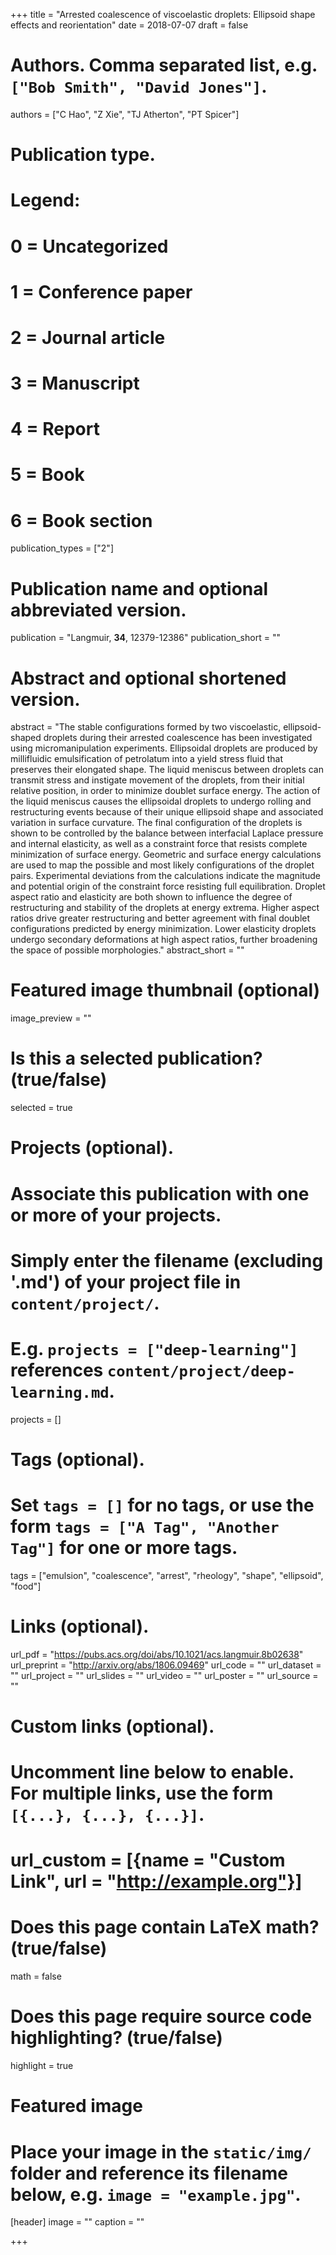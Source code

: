 +++
title = "Arrested coalescence of viscoelastic droplets: Ellipsoid shape effects and reorientation"
date = 2018-07-07
draft = false

# Authors. Comma separated list, e.g. `["Bob Smith", "David Jones"]`.
authors = ["C Hao", "Z Xie", "TJ Atherton", "PT Spicer"]

# Publication type.
# Legend:
# 0 = Uncategorized
# 1 = Conference paper
# 2 = Journal article
# 3 = Manuscript
# 4 = Report
# 5 = Book
# 6 = Book section
publication_types = ["2"]

# Publication name and optional abbreviated version.
publication = "Langmuir, __34__, 12379-12386"
publication_short = ""

# Abstract and optional shortened version.
abstract = "The stable configurations formed by two viscoelastic, ellipsoid-shaped droplets during their arrested coalescence has been investigated using micromanipulation experiments. Ellipsoidal droplets are produced by millifluidic emulsification of petrolatum into a yield stress fluid that preserves their elongated shape. The liquid meniscus between droplets can transmit stress and instigate movement of the droplets, from their initial relative position, in order to minimize doublet surface energy. The action of the liquid meniscus causes the ellipsoidal droplets to undergo rolling and restructuring events because of their unique ellipsoid shape and associated variation in surface curvature. The final configuration of the droplets is shown to be controlled by the balance between interfacial Laplace pressure and internal elasticity, as well as a constraint force that resists complete minimization of surface energy. Geometric and surface energy calculations are used to map the possible and most likely configurations of the droplet pairs. Experimental deviations from the calculations indicate the magnitude and potential origin of the constraint force resisting full equilibration. Droplet aspect ratio and elasticity are both shown to influence the degree of restructuring and stability of the droplets at energy extrema. Higher aspect ratios drive greater restructuring and better agreement with final doublet configurations predicted by energy minimization. Lower elasticity droplets undergo secondary deformations at high aspect ratios, further broadening the space of possible morphologies."
abstract_short = ""

# Featured image thumbnail (optional)
image_preview = ""

# Is this a selected publication? (true/false)
selected = true

# Projects (optional).
#   Associate this publication with one or more of your projects.
#   Simply enter the filename (excluding '.md') of your project file in `content/project/`.
#   E.g. `projects = ["deep-learning"]` references `content/project/deep-learning.md`.
projects = []

# Tags (optional).
#   Set `tags = []` for no tags, or use the form `tags = ["A Tag", "Another Tag"]` for one or more tags.
tags = ["emulsion", "coalescence", "arrest", "rheology", "shape", "ellipsoid", "food"]

# Links (optional).
url_pdf = "https://pubs.acs.org/doi/abs/10.1021/acs.langmuir.8b02638"
url_preprint = "http://arxiv.org/abs/1806.09469"
url_code = ""
url_dataset = ""
url_project = ""
url_slides = ""
url_video = ""
url_poster = ""
url_source = ""

# Custom links (optional).
#   Uncomment line below to enable. For multiple links, use the form `[{...}, {...}, {...}]`.
# url_custom = [{name = "Custom Link", url = "http://example.org"}]

# Does this page contain LaTeX math? (true/false)
math = false

# Does this page require source code highlighting? (true/false)
highlight = true

# Featured image
# Place your image in the `static/img/` folder and reference its filename below, e.g. `image = "example.jpg"`.
[header]
image = ""
caption = ""

+++
